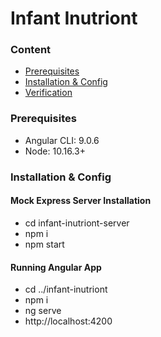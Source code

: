 # Infant Inutriont
### Content
- [Prerequisites](#prerequisites)
- [Installation & Config](#installation-config)
- [Verification](#verification)

### Prerequisites
- Angular CLI: 9.0.6
- Node: 10.16.3+

### Installation & Config
#### Mock Express Server Installation
- cd infant-inutriont-server
- npm i
- npm start
#### Running Angular App
- cd ../infant-inutriont
- npm i
- ng serve
- http://localhost:4200